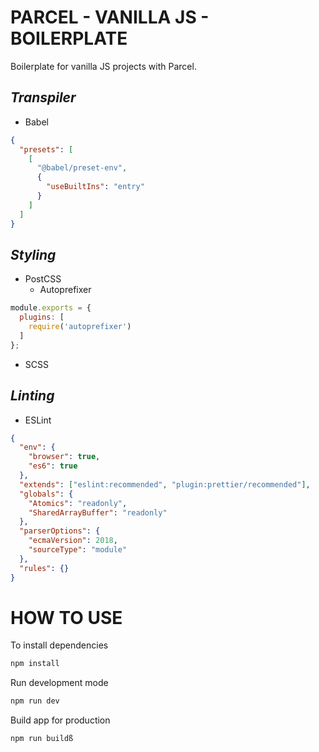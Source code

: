 # **PARCEL - VANILLA JS - BOILERPLATE**

Boilerplate for vanilla JS projects with Parcel.

## *Transpiler*

* Babel

```json
{
  "presets": [
    [
      "@babel/preset-env",
      {
        "useBuiltIns": "entry"
      }
    ]
  ]
}
```

## *Styling*

* PostCSS
  * Autoprefixer

```js
module.exports = {
  plugins: [
    require('autoprefixer')
  ]
};
```

* SCSS


## *Linting*

* ESLint

```json
{
  "env": {
    "browser": true,
    "es6": true
  },
  "extends": ["eslint:recommended", "plugin:prettier/recommended"],
  "globals": {
    "Atomics": "readonly",
    "SharedArrayBuffer": "readonly"
  },
  "parserOptions": {
    "ecmaVersion": 2018,
    "sourceType": "module"
  },
  "rules": {}
}
```

# **HOW TO USE**

To install dependencies

```cmd
npm install
```

Run development mode

```cmd
npm run dev
```

Build app for production
```cmd
npm run buildß
```